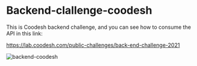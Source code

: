 # Backend-clallenge-coodesh

This is Coodesh backend challenge, and you can see how to consume the API in this link:

https://lab.coodesh.com/public-challenges/back-end-challenge-2021


![backend-coodesh](https://user-images.githubusercontent.com/54272612/155946468-f68bd34d-b25d-4d6d-8816-97ad3aafb86d.PNG)
